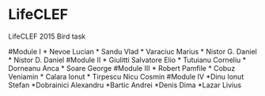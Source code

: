 # LifeCLEF
LifeCLEF 2015 Bird task

#Module I
	* Nevoe Lucian
	* Sandu Vlad
	* Varaciuc Marius
	* Nistor G. Daniel
	* Nistor D. Daniel
#Module II
	* Giulitti Salvatore Elio
	* Tutuianu Corneliu
	* Dorneanu Anca
	* Soare George
#Module III
	* Robert Pamfile
	* Cobuz Veniamin
	* Calara Ionut
	* Tirpescu Nicu Cosmin
#Module IV
	*Dinu Ionut Stefan
	*Dobrainici Alexandru
	*Bartic Andrei
	*Denis Dima
	*Lazar Livius